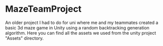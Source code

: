 # MazeTeamProject
An older project I had to do for uni where me and my teammates created a basic 3d maze game in Unity using a random backtracking generation algorithm.
Here you can find all the assets we used from the unity project "Assets" directory.
